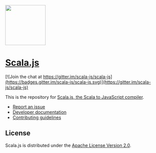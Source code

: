 <p align="left">
  <a href="http://www.scala-js.org/">
    <img src="http://www.scala-js.org/assets/img/scala-js-logo.svg" height="128">
    <h1 align="left">Scala.js</h1> 
  </a>
</p>

[![Join the chat at https://gitter.im/scala-js/scala-js](https://badges.gitter.im/scala-js/scala-js.svg)](https://gitter.im/scala-js/scala-js)

This is the repository for
[Scala.js, the Scala to JavaScript compiler](https://www.scala-js.org/).

* [Report an issue](https://github.com/scala-js/scala-js/issues)
* [Developer documentation](./DEVELOPING.md)
* [Contributing guidelines](./CONTRIBUTING.md)

## License

Scala.js is distributed under the
[Apache License Version 2.0](https://www.apache.org/licenses/LICENSE-2.0).

